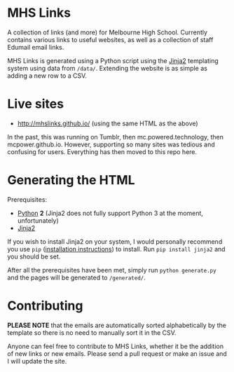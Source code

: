 MHS Links
========

A collection of links (and more) for Melbourne High School. Currently contains various links to useful websites, as well as a collection of staff Edumail email links.

MHS Links is generated using a Python script using the [Jinja2](http://jinja.pocoo.org/) templating system using data from `/data/`. Extending the website is as simple as adding a new row to a CSV.


Live sites
========

* http://mhslinks.github.io/ (using the same HTML as the above)

In the past, this was running on Tumblr, then mc.powered.technology, then mcpower.github.io. However, supporting so many sites was tedious and confusing for users. Everything has then moved to this repo here.


Generating the HTML
========

Prerequisites:
* [Python](https://www.python.org/downloads/) **2** (Jinja2 does not fully support Python 3 at the moment, unfortunately)
* [Jinja2](http://jinja.pocoo.org/)

If you wish to install Jinja2 on your system, I would personally recommend you use `pip` ([installation instructions](https://pip.pypa.io/en/latest/installing.html)) to install. Run `pip install jinja2` and you should be set.

After all the prerequisites have been met, simply run `python generate.py` and the pages will be generated to `/generated/`.


Contributing
========

**PLEASE NOTE** that the emails are automatically sorted alphabetically by the template so there is no need to manually sort it in the CSV.

Anyone can feel free to contribute to MHS Links, whether it be the addition of new links or new emails. Please send a pull request or make an issue and I will update the site.
